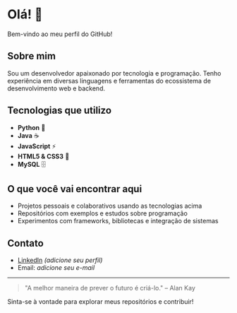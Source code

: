 # Olá! 👋

Bem-vindo ao meu perfil do GitHub!

## Sobre mim

Sou um desenvolvedor apaixonado por tecnologia e programação. Tenho experiência em diversas linguagens e ferramentas do ecossistema de desenvolvimento web e backend.

## Tecnologias que utilizo

- **Python** 🐍
- **Java** ☕
- **JavaScript** ⚡
- **HTML5 & CSS3** 🎨
- **MySQL** 🗄️

## O que você vai encontrar aqui

- Projetos pessoais e colaborativos usando as tecnologias acima
- Repositórios com exemplos e estudos sobre programação
- Experimentos com frameworks, bibliotecas e integração de sistemas

## Contato

- [LinkedIn](https://www.linkedin.com/) _(adicione seu perfil)_
- Email: _adicione seu e-mail_

---

> "A melhor maneira de prever o futuro é criá-lo." – Alan Kay

Sinta-se à vontade para explorar meus repositórios e contribuir!

